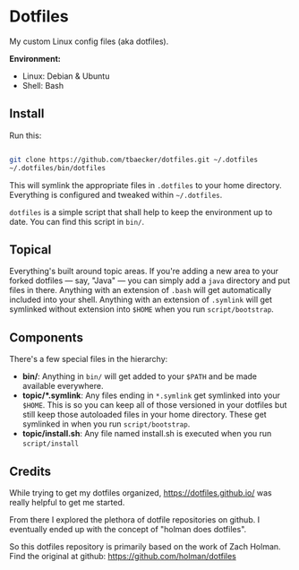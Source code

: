 # Dotfiles

My custom Linux config files (aka dotfiles).

**Environment:**
- Linux: Debian & Ubuntu
- Shell: Bash

## Install

Run this:

```sh

git clone https://github.com/tbaecker/dotfiles.git ~/.dotfiles
~/.dotfiles/bin/dotfiles
```

This will symlink the appropriate files in `.dotfiles` to your home directory.
Everything is configured and tweaked within `~/.dotfiles`.

`dotfiles` is a simple script that shall help to keep the environment up to date.
You can find this script in `bin/`.

## Topical

Everything's built around topic areas. If you're adding a new area to your
forked dotfiles — say, "Java" — you can simply add a `java` directory and put
files in there. Anything with an extension of `.bash` will get automatically
included into your shell. Anything with an extension of `.symlink` will get
symlinked without extension into `$HOME` when you run `script/bootstrap`.

## Components

There's a few special files in the hierarchy:

- **bin/**: Anything in `bin/` will get added to your `$PATH` and be made
  available everywhere.
- **topic/\*.symlink**: Any files ending in `*.symlink` get symlinked into
  your `$HOME`. This is so you can keep all of those versioned in your dotfiles
  but still keep those autoloaded files in your home directory. These get
  symlinked in when you run `script/bootstrap`.
- **topic/install.sh**: Any file named install.sh is executed when you run `script/install`

## Credits

While trying to get my dotfiles organized, https://dotfiles.github.io/ was
really helpful to get me started.

From there I explored the plethora of dotfile repositories on github.
I eventually ended up with the concept of "holman does dotfiles".

So this dotfiles repository is primarily based on the work of Zach Holman.
Find the original at github: https://github.com/holman/dotfiles
